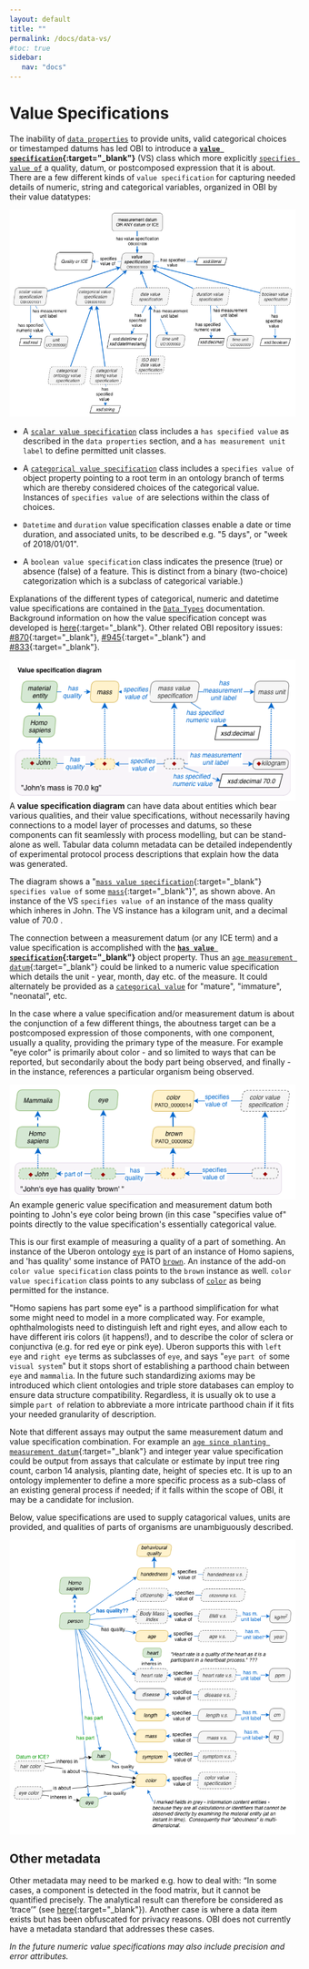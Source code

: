 ```yaml
---
layout: default
title: ""
permalink: /docs/data-vs/
#toc: true
sidebar:
   nav: "docs"
---
```


# Value Specifications


The inability of [`data properties`](/docs/data_properties/) to provide units, valid categorical choices or timestamped datums has led OBI to introduce a **[`value specification`](http://purl.obolibrary.org/obo/OBI_0001933){:target="_blank"}** (VS) class which more explicitly [`specifies value of`](http://purl.obolibrary.org/obo/OBI_0001927) a quality, datum, or postcomposed expression that it is about.  There are a few different kinds of `value specification` for capturing needed details of numeric, string and categorical variables, organized in OBI by their value datatypes:

<img src="/assets/images/docs/data_value_specs.png">

- A [`scalar value specification`](http://purl.obolibrary.org/obo/OBI_0001931) class includes a `has specified value` as described in the `data properties` section, and a `has measurement unit label` to define permitted unit classes.

- A [`categorical value specification`](http://purl.obolibrary.org/obo/OBI_0001930) class includes a `specifies value of` object property pointing to a root term in an ontology branch of terms which are thereby considered choices of the categorical value. Instances of `specifies value of` are selections within the class of choices.  

- `Datetime` and `duration` value specification classes enable a date or time duration, and associated units, to be described e.g. "5 days", or "week of 2018/01/01".

- A `boolean value specification` class indicates the presence (true) or absence (false) of a feature. This is distinct from a binary (two-choice) categorization which is a subclass of categorical variable.)

Explanations of the different types of categorical, numeric and datetime value specifications are contained in the [`Data Types`](data-types.md) documentation. Background information on how the value specification concept was developed is [here](https://github.com/obi-ontology/obi-legacy-svn/blob/master/trunk/src/examples/development/data-prototype.pdf){:target="_blank"}.  Other related OBI repository issues: [#870](https://github.com/obi-ontology/obi/issues/870){:target="_blank"}, [#945](https://github.com/obi-ontology/obi/issues/945){:target="_blank"} and [#833](https://github.com/obi-ontology/obi/issues/833){:target="_blank"}.

<img align="right" src="/assets/images/docs/data_john_mass_value_spec.png">

A **value specification diagram** can have data about entities which bear various qualities, and their value specifications, without necessarily having connections to a model layer of processes and datums, so these components can fit seamlessly with process modelling, but can be stand-alone as well.  Tabular data column metadata can be detailed independently of experimental protocol process descriptions that explain how the data was generated.  

The diagram shows a "[`mass value specification`](http://purl.obolibrary.org/obo/OBI_0001929){:target="_blank"} `specifies value of` some [`mass`](http://purl.obolibrary.org/obo/PATO_0000125){:target="_blank"}", as shown above. An instance of the VS `specifies value of` an instance of the mass quality which inheres in John. The VS instance has a kilogram unit, and a decimal value of 70.0 .

The connection between a measurement datum (or any ICE term) and a value specification is accomplished with the **[`has value specification`](http://purl.obolibrary.org/obo/OBI_0001938){:target="_blank"}** object property. Thus an [`age measurement datum`](http://purl.obolibrary.org/obo/OBI_0001167){:target="_blank"} could be linked to a numeric value specification which details the unit - year, month, day etc. of the measure. It could alternately be provided as a [`categorical value`](/docs/data-categorical/) for "mature", "immature", "neonatal", etc.

In the case where a value specification and/or measurement datum is about the conjunction of a few different things, the aboutness target can be a postcomposed expression of those components, with one component, usually a quality, providing the primary type of the measure.  For example "eye color" is primarily about color - and so limited to ways that can be reported, but secondarily about the body part being observed, and finally - in the instance, references a particular organism being observed. 

<img align="right" src="/assets/images/docs/data_john_eye.png">

An example generic value specification and measurement datum both pointing to John's eye color being brown (in this case "specifies value of" points directly to the value specification's essentially categorical value. 

This is our first example of measuring a quality of a part of something. An instance of the Uberon ontology [`eye`](http://purl.obolibrary.org/obo/UBERON_0000970) is part of an instance of Homo sapiens, and 'has quality' some instance of PATO [`brown`](http://purl.obolibrary.org/obo/PATO_0000952).  An instance of the add-on `color value specification` class points to the `brown` instance as well. `color value specification` class points to any subclass of [`color`](http://purl.obolibrary.org/obo/PATO_0000952) as being permitted for the instance.

"Homo sapiens has part some eye" is a parthood simplification for what some might need to model in a more complicated way.  For example, ophthalmologists need to distinguish left and right eyes, and allow each to have different iris colors (it happens!), and to describe the color of sclera or conjunctiva (e.g. for red eye or pink eye).  Uberon supports this with `left eye` and `right eye` terms as subclasses of `eye`, and says "`eye` `part of` some `visual system`" but it stops short of establishing a parthood chain between `eye` and `mammalia`.  In the future such standardizing axioms may be introduced which client ontologies and triple store databases can employ to ensure data structure compatibility.  Regardless, it is usually ok to use a simple `part of` relation to abbreviate a more intricate parthood chain if it fits your needed granularity of description.

Note that different assays may output the same measurement datum and value specification combination.  For example an [`age since planting measurement datum`](http://purl.obolibrary.org/obo/OBI_0001156){:target="_blank"} and integer year value specification could be output from assays that calculate or estimate by input tree ring count, carbon 14 analysis, planting date, height of species etc.  It is up to an ontology implementer to define a more specific process as a sub-class of an existing general process if needed; if it falls within the scope of OBI, it may be a candidate for inclusion.

Below, value specifications are used to supply catagorical values, units are provided, and qualities of parts of organisms are unambiguously described.

<img align="right" src="/assets/images/docs/data_lee_properties_as_vs.png">

<br clear="both">

## Other metadata

Other metadata may need to be marked e.g. how to deal with: “In some cases, a component is detected in the food matrix, but it cannot be quantified precisely. The analytical result can therefore be considered as ‘trace’” (see [here](https://ciqual.anses.fr/cms/sites/default/files/inline-files/TableCiqual2017_XML_docENG.pdf){:target="_blank"}). Another case is where a data item exists but has been obfuscated for privacy reasons.  OBI does not currently have a metadata standard that addresses these cases.

*In the future numeric value specifications may also include precision and error attributes.*
